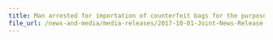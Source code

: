 ```yaml
---
title: Man arrested for importation of counterfeit bags for the purpose of trade
file_url: /news-and-media/media-releases/2017-10-01-Joint-News-Release.pdf
---
```

